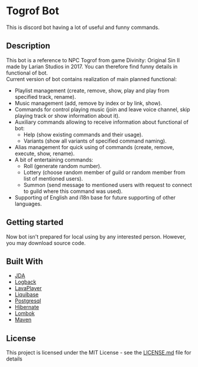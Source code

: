 # Togrof Bot
This is discord bot having a lot of useful and funny commands.
## Description
This bot is a reference to NPC Togrof from game Divinity: Original Sin II made by Larian Studios in 2017. You can therefore find funny details in functional of bot.  
Current version of bot contains realization of main planned functional:
- Playlist management (create, remove, show, play and play from specified track, rename).
- Music management (add, remove by index or by link, show).
- Commands for control playing music (join and leave voice channel, skip playing track or show information about it).
- Auxiliary commands allowing to receive information about functional of bot:
  - Help (show existing commands and their usage).
  - Variants (show all variants of specified command naming).
- Alias management for quick using of commands (create, remove, execute, show, rename).
- A bit of entertaining commands:
  - Roll (generate random number).
  - Lottery (choose random member of guild or random member from list of mentioned users).
  - Summon (send message to mentioned users with request to connect to guild where this command was used).
- Supporting of English and i18n base for future supporting of other languages.
## Getting started
Now bot isn't prepared for local using by any interested person. However, you may download source code.
## Built With
- [JDA](https://github.com/DV8FromTheWorld/JDA)
- [Logback](https://github.com/qos-ch/logback)
- [LavaPlayer](https://github.com/sedmelluq/lavaplayer)
- [Liquibase](https://www.liquibase.org/)
- [Postgresql](https://www.postgresql.org/)
- [Hibernate](https://hibernate.org/)
- [Lombok](https://projectlombok.org/)
- [Maven](https://maven.apache.org/)
## License
This project is licensed under the MIT License - see the [LICENSE.md](https://github.com/Speedwag00n/discord-bot/blob/master/LICENSE) file for details
